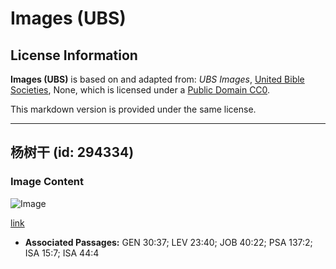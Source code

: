 # Images (UBS)

## License Information

**Images (UBS)** is based on and adapted from: _UBS Images_, [United Bible Societies](https://unitedbiblesocieties.org/), None, which is licensed under a [Public Domain CC0](https://creativecommons.org/public-domain/cc0/).

This markdown version is provided under the same license.



--------------------------------

## 杨树干 (id: 294334)

### Image Content

![Image](https://cdn.aquifer.bible/aquifer-content/resources/Media/WEB-0732_poplar_trunk.jpg)

[link](https://cdn.aquifer.bible/aquifer-content/resources/Media/WEB-0732_poplar_trunk.jpg)

* **Associated Passages:** GEN 30:37; LEV 23:40; JOB 40:22; PSA 137:2; ISA 15:7; ISA 44:4

